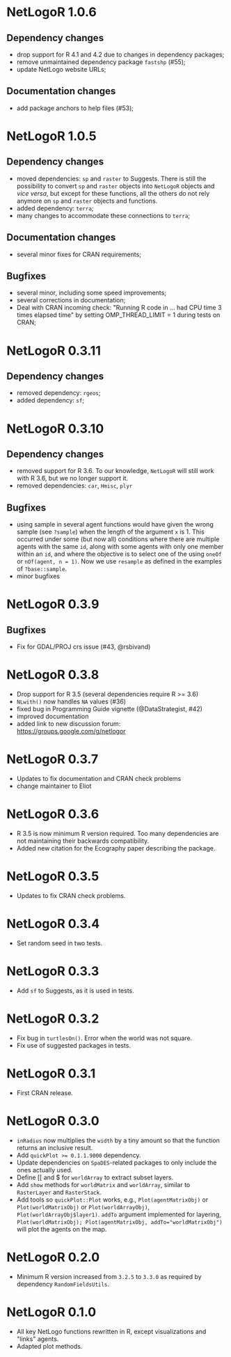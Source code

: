 # NetLogoR 1.0.6

## Dependency changes
* drop support for R 4.1 and 4.2 due to changes in dependency packages;
* remove unmaintained dependency package `fastshp` (#55);
* update NetLogo website URLs;

## Documentation changes
* add package anchors to help files (#53);

# NetLogoR 1.0.5

## Dependency changes
* moved dependencies: `sp` and `raster` to Suggests.
  There is still the possibility to convert `sp` and `raster` objects into `NetLogoR` objects
  and _vice versa_, but except for these functions, all the others do not rely anymore on
  `sp` and `raster` objects and functions.
* added dependency: `terra`;
* many changes to accommodate these connections to `terra`;

## Documentation changes
* several minor fixes for CRAN requirements;

## Bugfixes
* several minor, including some speed improvements;
* several corrections in documentation;
* Deal with CRAN incoming check: "Running R code in ... had CPU time 3 times elapsed time" by setting OMP_THREAD_LIMIT = 1 during tests on CRAN;

# NetLogoR 0.3.11

## Dependency changes
* removed dependency: `rgeos`;
* added dependency: `sf`;

# NetLogoR 0.3.10

## Dependency changes
* removed support for R 3.6. To our knowledge, `NetLogoR` will still work with R 3.6, but we no longer support it.
* removed dependencies: `car`, `Hmisc`, `plyr`

## Bugfixes
* using sample in several agent functions would have given the wrong sample (see `?sample`) when the length of the argument `x` is 1.
  This occurred under some (but now all) conditions where there are multiple agents with the same `id`, along with some agents with only one member within an `id`, and where the objective is to select one of the using `oneOf` or `nOf(agent, n = 1)`. Now we use `resample` as defined in the examples of `?base::sample`.
* minor bugfixes

# NetLogoR 0.3.9

## Bugfixes
* Fix for GDAL/PROJ crs issue (#43, @rsbivand)

# NetLogoR 0.3.8

* Drop support for R 3.5 (several dependencies require R >= 3.6)
* `NLwith()` now handles `NA` values (#36)
* fixed bug in Programming Guide vignette (@DataStrategist, #42)
* improved documentation
* added link to new discussion forum: <https://groups.google.com/g/netlogor>

# NetLogoR 0.3.7

* Updates to fix documentation and CRAN check problems
* change maintainer to Eliot

# NetLogoR 0.3.6

* R 3.5 is now minimum R version required. Too many dependencies are not maintaining their backwards compatibility.
* Added new citation for the Ecography paper describing the package.

# NetLogoR 0.3.5

* Updates to fix CRAN check problems.

# NetLogoR 0.3.4

* Set random seed in two tests.

# NetLogoR 0.3.3

* Add `sf` to Suggests, as it is used in tests.

# NetLogoR 0.3.2

* Fix bug in `turtlesOn()`. Error when the world was not square.
* Fix use of suggested packages in tests.

# NetLogoR 0.3.1

* First CRAN release.

# NetLogoR 0.3.0

* `inRadius` now multiplies the `width` by a tiny amount so that the function returns an inclusive result.
* Add `quickPlot >= 0.1.1.9000` dependency.
* Update dependencies on `SpaDES`-related packages to only include the ones actually used.
* Define [[ and $ for `worldArray` to extract subset layers.
* Add `show` methods for `worldMatrix` and `worldArray`, similar to `RasterLayer` and `RasterStack`.
* Add tools so `quickPlot::Plot` works, e.g., `Plot(agentMatrixObj)` or `Plot(worldMatrixObj)` or `Plot(worldArrayObj)`, `Plot(worldArrayObj$layer1)`. `addTo` argument implemented for layering, `Plot(worldMatrixObj); Plot(agentMatrixObj, addTo="worldMatrixObj")` will plot the agents on the map.

# NetLogoR 0.2.0

* Minimum R version increased from `3.2.5` to `3.3.0` as required by dependency `RandomFieldsUtils`.

# NetLogoR 0.1.0

* All key NetLogo functions rewritten in R, except visualizations and "links" agents.
* Adapted plot methods.
